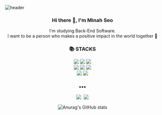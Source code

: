 ![header](https://capsule-render.vercel.app/api?type=waving&color=auto&height=300&section=header&text=Seo&nbsp;Minah%20&fontColor=ffffff&fontSize=90&animation=fadeIn&fontAlignY=38)
<div align=center>
<h3> Hi there 👋, I'm Minah Seo </h3>
<p>
  I'm studying Back-End Software. <br>
  I want to be a person who makes a positive impact in the world together 💖
</p>

<h3>📚 STACKS</h3>
<div align=center>
  <img src="https://img.shields.io/badge/html5-E34F26?style=for-the-badge&logo=html5&logoColor=white">
  <img src="https://img.shields.io/badge/css-1572B6?style=for-the-badge&logo=css3&logoColor=white">
  <img src="https://img.shields.io/badge/javascript-F7DF1E?style=for-the-badge&logo=javascript&logoColor=black">
  <br>
  <img src="https://img.shields.io/badge/java-007396?style=for-the-badge&logo=java&logoColor=white">
  <img src="https://img.shields.io/badge/spring-6DB33F?style=for-the-badge&logo=spring&logoColor=white">
  <img src="https://img.shields.io/badge/mysql-4479A1?style=for-the-badge&logo=mysql&logoColor=white">
  <br>
  <img src="https://img.shields.io/badge/github-181717?style=for-the-badge&logo=github&logoColor=white">
  <img src="https://img.shields.io/badge/git-F05032?style=for-the-badge&logo=git&logoColor=white">
</div>

<h3 align="center">•••</h3>

<p align="center">
  <a href="https://readinggeneral.tistory.com/"><img src="https://img.shields.io/badge/Tech%20Blog-262626?style=flat-square&logo=D-Wave Systems&logoColor=white&link=https://newwisdom.tistory.com"/></a>&nbsp
  <a href="mailto:seominah95@gmail.com"><img src="https://img.shields.io/badge/Gmail-d14836?style=flat-square&logo=Gmail&logoColor=white&link=mailto:wlgp2500@gmail.com"/></a>
</p>

![Anurag's GitHub stats](https://github-readme-stats.vercel.app/api?username=seominah&show_icons=true&theme=buefy)<br>
</div>
